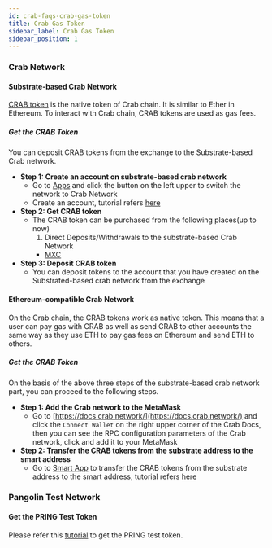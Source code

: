```yaml
---
id: crab-faqs-crab-gas-token
title: Crab Gas Token
sidebar_label: Crab Gas Token
sidebar_position: 1
---
```


### Crab Network

#### Substrate-based Crab Network

[CRAB token](https://crab.subscan.io/) is the native token of Crab chain. It is similar to Ether in Ethereum. To interact with Crab chain, CRAB tokens are used as gas fees.

##### Get the CRAB Token

You can deposit CRAB tokens from the exchange to the Substrate-based Crab network.

- **Step 1: Create an account on substrate-based crab network**
    - Go to [Apps](https://apps.darwinia.network/#/account) and click the button on the left upper to switch the network to Crab Network
    - Create an account, tutorial refers [here](https://docs.darwinia.network/tutorials/quick-start-account)
- **Step 2: Get CRAB token**
    - The CRAB token can be purchased from the following places(up to now)
        1. Direct Deposits/Withdrawals to the substrate-based Crab Network 
        - [MXC](https://www.mexc.com/)
- **Step 3: Deposit CRAB token**
    - You can deposit tokens to the account that you have created on the Substrated-based crab network from the exchange

#### Ethereum-compatible Crab Network

<aside>

On the Crab chain, the CRAB tokens work as native token. This means that a user can pay gas with CRAB as well as send CRAB to other accounts the same way as they use ETH to pay gas fees on Ethereum and send ETH to others.

</aside>

##### Get the CRAB Token

On the basis of the above three steps of the substrate-based crab network part, you can proceed to the following steps.

- **Step 1: Add the Crab network to the MetaMask**
    - Go to [https://docs.crab.network/](https://docs.crab.network/) and click the `Connect Wallet` on the right upper corner of the Crab Docs, then you can see the RPC configuration parameters of the Crab network, click and add it to your MetaMask
- **Step 2: Transfer the CRAB tokens from the substrate address to the smart address**
    - Go to [Smart App](https://smart.darwinia.network/#f%3Dsmart) to transfer the CRAB tokens from the substrate address to the smart address, tutorial refers [here](https://darwinianetwork.medium.com/using-darwinia-tools-3-3-smart-app-user-guide-c029db71102e)

### Pangolin Test Network

#### Get the PRING Test Token

Please refer this [tutorial](https://docs.crab.network/builders/get-started/darwinia-pangolin#pangolin-faucet-official) to get the PRING test token.
